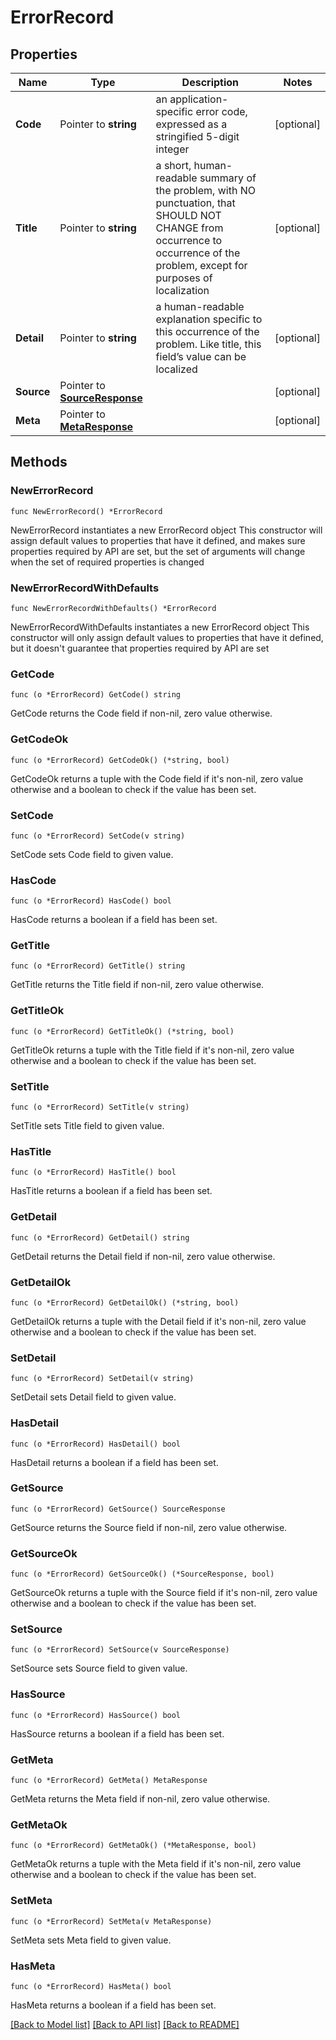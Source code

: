 # ErrorRecord

## Properties

Name | Type | Description | Notes
------------ | ------------- | ------------- | -------------
**Code** | Pointer to **string** | an application-specific error code, expressed as a stringified 5-digit integer | [optional] 
**Title** | Pointer to **string** | a short, human-readable summary of the problem, with NO punctuation, that SHOULD NOT CHANGE from occurrence to occurrence of the problem, except for purposes of localization | [optional] 
**Detail** | Pointer to **string** | a human-readable explanation specific to this occurrence of the problem. Like title, this field’s value can be localized | [optional] 
**Source** | Pointer to [**SourceResponse**](SourceResponse.md) |  | [optional] 
**Meta** | Pointer to [**MetaResponse**](MetaResponse.md) |  | [optional] 

## Methods

### NewErrorRecord

`func NewErrorRecord() *ErrorRecord`

NewErrorRecord instantiates a new ErrorRecord object
This constructor will assign default values to properties that have it defined,
and makes sure properties required by API are set, but the set of arguments
will change when the set of required properties is changed

### NewErrorRecordWithDefaults

`func NewErrorRecordWithDefaults() *ErrorRecord`

NewErrorRecordWithDefaults instantiates a new ErrorRecord object
This constructor will only assign default values to properties that have it defined,
but it doesn't guarantee that properties required by API are set

### GetCode

`func (o *ErrorRecord) GetCode() string`

GetCode returns the Code field if non-nil, zero value otherwise.

### GetCodeOk

`func (o *ErrorRecord) GetCodeOk() (*string, bool)`

GetCodeOk returns a tuple with the Code field if it's non-nil, zero value otherwise
and a boolean to check if the value has been set.

### SetCode

`func (o *ErrorRecord) SetCode(v string)`

SetCode sets Code field to given value.

### HasCode

`func (o *ErrorRecord) HasCode() bool`

HasCode returns a boolean if a field has been set.

### GetTitle

`func (o *ErrorRecord) GetTitle() string`

GetTitle returns the Title field if non-nil, zero value otherwise.

### GetTitleOk

`func (o *ErrorRecord) GetTitleOk() (*string, bool)`

GetTitleOk returns a tuple with the Title field if it's non-nil, zero value otherwise
and a boolean to check if the value has been set.

### SetTitle

`func (o *ErrorRecord) SetTitle(v string)`

SetTitle sets Title field to given value.

### HasTitle

`func (o *ErrorRecord) HasTitle() bool`

HasTitle returns a boolean if a field has been set.

### GetDetail

`func (o *ErrorRecord) GetDetail() string`

GetDetail returns the Detail field if non-nil, zero value otherwise.

### GetDetailOk

`func (o *ErrorRecord) GetDetailOk() (*string, bool)`

GetDetailOk returns a tuple with the Detail field if it's non-nil, zero value otherwise
and a boolean to check if the value has been set.

### SetDetail

`func (o *ErrorRecord) SetDetail(v string)`

SetDetail sets Detail field to given value.

### HasDetail

`func (o *ErrorRecord) HasDetail() bool`

HasDetail returns a boolean if a field has been set.

### GetSource

`func (o *ErrorRecord) GetSource() SourceResponse`

GetSource returns the Source field if non-nil, zero value otherwise.

### GetSourceOk

`func (o *ErrorRecord) GetSourceOk() (*SourceResponse, bool)`

GetSourceOk returns a tuple with the Source field if it's non-nil, zero value otherwise
and a boolean to check if the value has been set.

### SetSource

`func (o *ErrorRecord) SetSource(v SourceResponse)`

SetSource sets Source field to given value.

### HasSource

`func (o *ErrorRecord) HasSource() bool`

HasSource returns a boolean if a field has been set.

### GetMeta

`func (o *ErrorRecord) GetMeta() MetaResponse`

GetMeta returns the Meta field if non-nil, zero value otherwise.

### GetMetaOk

`func (o *ErrorRecord) GetMetaOk() (*MetaResponse, bool)`

GetMetaOk returns a tuple with the Meta field if it's non-nil, zero value otherwise
and a boolean to check if the value has been set.

### SetMeta

`func (o *ErrorRecord) SetMeta(v MetaResponse)`

SetMeta sets Meta field to given value.

### HasMeta

`func (o *ErrorRecord) HasMeta() bool`

HasMeta returns a boolean if a field has been set.


[[Back to Model list]](../README.md#documentation-for-models) [[Back to API list]](../README.md#documentation-for-api-endpoints) [[Back to README]](../README.md)


